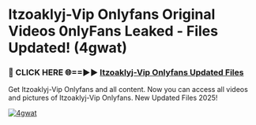 # Itzoaklyj-Vip Onlyfans Original Videos 0nlyFans Leaked - Files Updated! (4gwat)

<h3>🔴 CLICK HERE 🌐==►► <a href="https://tinyurl.com/ehrbuxhb" rel="nofollow">Itzoaklyj-Vip Onlyfans Updated Files</a></h3>

Get Itzoaklyj-Vip Onlyfans and all content. Now you can access all videos and pictures of Itzoaklyj-Vip Onlyfans. New Updated Files 2025!

[![4gwat](https://i.imgur.com/lVYEuWS.gif)](https://tinyurl.com/ehrbuxhb)
